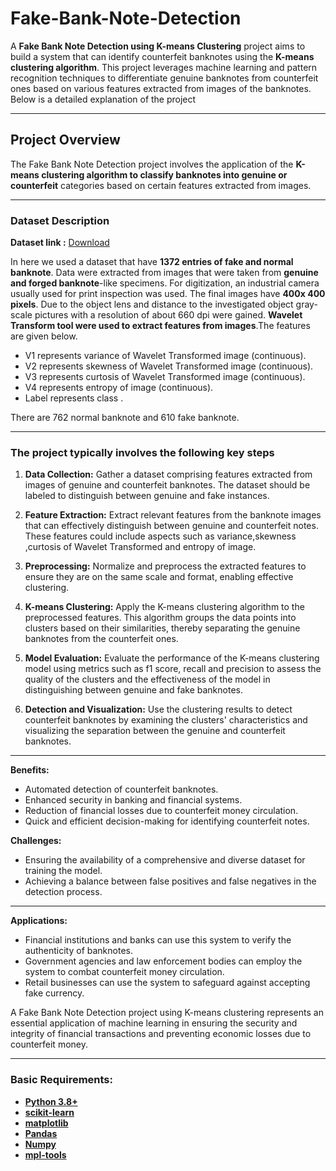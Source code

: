 # Fake-Bank-Note-Detection

A **Fake Bank Note Detection using K-means Clustering** project aims to build a system
that can identify counterfeit banknotes using the **K-means clustering algorithm**. 
This project leverages machine learning and pattern recognition techniques 
to differentiate genuine banknotes from counterfeit ones based on various features
extracted from images of the banknotes. Below is a detailed explanation of the project

---

## Project Overview
The Fake Bank Note Detection project involves the application of the 
**K-means clustering algorithm to classify banknotes into genuine or counterfeit** categories 
based on certain features extracted from images. 

---

### Dataset Description

**Dataset link :** [Download](https://archive.ics.uci.edu/ml/datasets/banknote+authentication)

In here we used a dataset that have **1372 entries of fake and normal banknote**.
Data were extracted from images that were taken from **genuine and forged banknote**-like 
specimens. For digitization, an industrial camera usually used for print inspection 
was used. The final images have **400x 400 pixels**. Due to the object lens and distance 
to the investigated object gray-scale pictures with a resolution of about 660 dpi were 
gained. **Wavelet Transform tool were used to extract features from images**.The features are given below.

- V1 represents variance of Wavelet Transformed image (continuous).
- V2 represents  skewness of Wavelet Transformed image (continuous).
- V3 represents  curtosis of Wavelet Transformed image (continuous).
- V4 represents  entropy of image (continuous).
- Label represents class .

There are 762 normal banknote and  610 fake banknote.

---

### The project typically involves the following key steps

1. **Data Collection:** Gather a dataset comprising features extracted from images of genuine and counterfeit banknotes. 
The dataset should be labeled to distinguish between genuine and fake instances.

2. **Feature Extraction:** Extract relevant features from the banknote images that 
can effectively distinguish between genuine and counterfeit notes. 
These features could include aspects such as variance,skewness ,curtosis of Wavelet Transformed and entropy of image.

3. **Preprocessing:** Normalize and preprocess the extracted features to ensure 
they are on the same scale and format, enabling effective clustering.

4. **K-means Clustering:** Apply the K-means clustering algorithm to the preprocessed 
features. This algorithm groups the data points into clusters based on their 
similarities, thereby separating the genuine banknotes from the counterfeit ones.

5. **Model Evaluation:** Evaluate the performance of the K-means clustering model 
using metrics such as f1 score, recall and precision to assess the quality of the clusters 
and the effectiveness of the model in distinguishing between genuine and fake banknotes.

6. **Detection and Visualization:** Use the clustering results to detect counterfeit 
banknotes by examining the clusters' characteristics and visualizing the separation 
between the genuine and counterfeit banknotes.

---

**Benefits:**
- Automated detection of counterfeit banknotes.
- Enhanced security in banking and financial systems.
- Reduction of financial losses due to counterfeit money circulation.
- Quick and efficient decision-making for identifying counterfeit notes.

**Challenges:**
- Ensuring the availability of a comprehensive and diverse dataset for training the model.
- Achieving a balance between false positives and false negatives in the detection process.

---

**Applications:**
- Financial institutions and banks can use this system to verify the authenticity of banknotes.
- Government agencies and law enforcement bodies can employ the system to combat counterfeit money circulation.
- Retail businesses can use the system to safeguard against accepting fake currency.

A Fake Bank Note Detection project using K-means clustering represents an 
essential application of machine learning in ensuring the security and integrity 
of financial transactions and preventing economic losses due to counterfeit money.

---

### Basic Requirements:

- __[Python 3.8+](https://docs.python.org/3/)__
- __[scikit-learn](https://pypi.org/project/scikit-learn/)__ 
- __[matplotlib](https://pypi.org/project/matplotlib/)__ 
- __[Pandas](https://pypi.org/project/pandas/)__
- __[Numpy](https://pypi.org/project/numpy/)__ 
- __[mpl-tools](https://pypi.org/project/mpl-tools/)__ 
